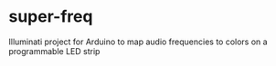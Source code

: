 super-freq
==========

Illuminati project for Arduino to map audio frequencies to colors on a programmable LED strip
